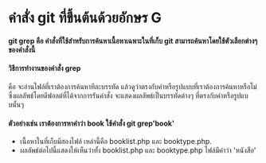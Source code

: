 # คำสั่ง git ที่ขึ้นต้นด้วยอักษร G
#### git grep คือ คำสั่งที่ใช้สำหรับการค้นหาเนื้อหาเฉพาะในที่เก็บ git สามารถค้นหาโดยใช้ตัวเลือกต่างๆ ของคำสั่งนี้

#### วิธีการทำงานของคำสั่ง grep 
คือ จะอ่านไฟล์ที่เราต้องการค้นหาทีละบรรทัด แล้วดูว่าตรงกับคำหรือรูปแบบที่เราต้องการค้นหาหรือไม่ ซึ่งผลลัพธ์โดยดีฟอลต์ที่ได้จากการรันคำสั่ง จะแสดงผลลัพธ์เป็นบรรทัดต่างๆ ที่ตรงกับคำหรือรูปแบบนั้นๆ

#### ตัวอย่างเช่น เราต้องการหาคำว่า book ใช้คำสั่ง git grep'book'
  - เนื้อหาในที่เก็บมีสองไฟล์ เหล่านี้คือ booklist.php และ booktype.php.
  - ผลลัพธ์ต่อไปนี้แสดงให้เห็นว่าทั้ง booklist.php และ booktype.php ไฟล์มีคำว่า 'หนังสือ'
